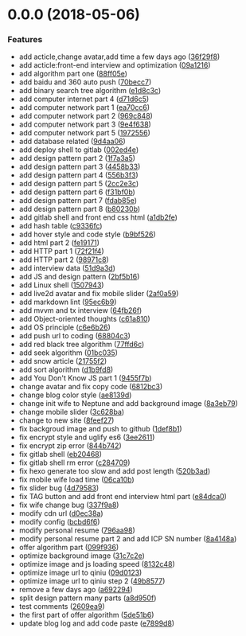 <a name="0.0.0"></a>
# 0.0.0 (2018-05-06)


### Features

* add acticle,change avatar,add time a few days ago ([36f29f8](https://github.com/towavephone/TowavePhoneBlog/commit/36f29f8))
* add acticle:front-end interview and optimization ([09a1216](https://github.com/towavephone/TowavePhoneBlog/commit/09a1216))
* add algorithm part one ([88ff05e](https://github.com/towavephone/TowavePhoneBlog/commit/88ff05e))
* add baidu and 360 auto push ([70becc7](https://github.com/towavephone/TowavePhoneBlog/commit/70becc7))
* add binary search tree algorithm ([e1d8c3c](https://github.com/towavephone/TowavePhoneBlog/commit/e1d8c3c))
* add computer internet part 4 ([d71d6c5](https://github.com/towavephone/TowavePhoneBlog/commit/d71d6c5))
* add computer network part 1 ([ea70cc6](https://github.com/towavephone/TowavePhoneBlog/commit/ea70cc6))
* add computer network part 2 ([969c848](https://github.com/towavephone/TowavePhoneBlog/commit/969c848))
* add computer network part 3 ([9e4f638](https://github.com/towavephone/TowavePhoneBlog/commit/9e4f638))
* add computer network part 5 ([1972556](https://github.com/towavephone/TowavePhoneBlog/commit/1972556))
* add database related ([9d4aa06](https://github.com/towavephone/TowavePhoneBlog/commit/9d4aa06))
* add deploy shell to gitlab ([002ed4e](https://github.com/towavephone/TowavePhoneBlog/commit/002ed4e))
* add design pattern part 2 ([1f7a3a5](https://github.com/towavephone/TowavePhoneBlog/commit/1f7a3a5))
* add design pattern part 3 ([4458b33](https://github.com/towavephone/TowavePhoneBlog/commit/4458b33))
* add design pattern part 4 ([556b3f3](https://github.com/towavephone/TowavePhoneBlog/commit/556b3f3))
* add design pattern part 5 ([2cc2e3c](https://github.com/towavephone/TowavePhoneBlog/commit/2cc2e3c))
* add design pattern part 6 ([f31bf0b](https://github.com/towavephone/TowavePhoneBlog/commit/f31bf0b))
* add design pattern part 7 ([fdab85e](https://github.com/towavephone/TowavePhoneBlog/commit/fdab85e))
* add design pattern part 8 ([b80230b](https://github.com/towavephone/TowavePhoneBlog/commit/b80230b))
* add gitlab shell and front end css html ([a1db2fe](https://github.com/towavephone/TowavePhoneBlog/commit/a1db2fe))
* add hash table ([c9336fc](https://github.com/towavephone/TowavePhoneBlog/commit/c9336fc))
* add hover style and code style ([b9bf526](https://github.com/towavephone/TowavePhoneBlog/commit/b9bf526))
* add html part 2 ([fe19171](https://github.com/towavephone/TowavePhoneBlog/commit/fe19171))
* add HTTP part 1 ([72f21f4](https://github.com/towavephone/TowavePhoneBlog/commit/72f21f4))
* add HTTP part 2 ([98971c8](https://github.com/towavephone/TowavePhoneBlog/commit/98971c8))
* add interview data ([51d9a3d](https://github.com/towavephone/TowavePhoneBlog/commit/51d9a3d))
* add JS and design pattern ([2bf5b16](https://github.com/towavephone/TowavePhoneBlog/commit/2bf5b16))
* add Linux shell ([1507943](https://github.com/towavephone/TowavePhoneBlog/commit/1507943))
* add live2d avatar and fix mobile slider ([2af0a59](https://github.com/towavephone/TowavePhoneBlog/commit/2af0a59))
* add markdown lint ([95ec6b9](https://github.com/towavephone/TowavePhoneBlog/commit/95ec6b9))
* add mvvm and tx interview ([64fb26f](https://github.com/towavephone/TowavePhoneBlog/commit/64fb26f))
* add Object-oriented thoughts ([c61a810](https://github.com/towavephone/TowavePhoneBlog/commit/c61a810))
* add OS principle ([c6e6b26](https://github.com/towavephone/TowavePhoneBlog/commit/c6e6b26))
* add push url to coding ([68804c3](https://github.com/towavephone/TowavePhoneBlog/commit/68804c3))
* add red black tree algorithm ([77ffd6c](https://github.com/towavephone/TowavePhoneBlog/commit/77ffd6c))
* add seek algorithm ([01bc035](https://github.com/towavephone/TowavePhoneBlog/commit/01bc035))
* add snow article ([21755f2](https://github.com/towavephone/TowavePhoneBlog/commit/21755f2))
* add sort algorithm ([d1b9fd8](https://github.com/towavephone/TowavePhoneBlog/commit/d1b9fd8))
* add You Don't Know JS part 1 ([9455f7b](https://github.com/towavephone/TowavePhoneBlog/commit/9455f7b))
* change avatar and fix copy code ([6812bc3](https://github.com/towavephone/TowavePhoneBlog/commit/6812bc3))
* change blog color style ([ae8139d](https://github.com/towavephone/TowavePhoneBlog/commit/ae8139d))
* change init wife to Neptune and add background image ([8a3eb79](https://github.com/towavephone/TowavePhoneBlog/commit/8a3eb79))
* change mobile slider ([3c628ba](https://github.com/towavephone/TowavePhoneBlog/commit/3c628ba))
* change to new site ([8feef27](https://github.com/towavephone/TowavePhoneBlog/commit/8feef27))
* fix backgroud image and push to github ([1def8b1](https://github.com/towavephone/TowavePhoneBlog/commit/1def8b1))
* fix encrypt style and uglify es6 ([3ee2611](https://github.com/towavephone/TowavePhoneBlog/commit/3ee2611))
* fix encrypt zip error ([844b742](https://github.com/towavephone/TowavePhoneBlog/commit/844b742))
* fix gitlab shell ([eb20468](https://github.com/towavephone/TowavePhoneBlog/commit/eb20468))
* fix gitlab shell rm error ([c284709](https://github.com/towavephone/TowavePhoneBlog/commit/c284709))
* fix hexo generate too slow and add post length ([520b3ad](https://github.com/towavephone/TowavePhoneBlog/commit/520b3ad))
* fix mobile wife load time ([06ca10b](https://github.com/towavephone/TowavePhoneBlog/commit/06ca10b))
* fix slider bug ([4d79583](https://github.com/towavephone/TowavePhoneBlog/commit/4d79583))
* fix TAG button and add front end interview html part ([e84dca0](https://github.com/towavephone/TowavePhoneBlog/commit/e84dca0))
* fix wife change bug ([337f9a8](https://github.com/towavephone/TowavePhoneBlog/commit/337f9a8))
* modify cdn url ([d0ec38a](https://github.com/towavephone/TowavePhoneBlog/commit/d0ec38a))
* modify config ([bcbd6f6](https://github.com/towavephone/TowavePhoneBlog/commit/bcbd6f6))
* modify personal resume ([796aa98](https://github.com/towavephone/TowavePhoneBlog/commit/796aa98))
* modify personal resume part 2 and add ICP SN number ([8a4148a](https://github.com/towavephone/TowavePhoneBlog/commit/8a4148a))
* offer algorithm part ([099f936](https://github.com/towavephone/TowavePhoneBlog/commit/099f936))
* optimize background image ([31c7c2e](https://github.com/towavephone/TowavePhoneBlog/commit/31c7c2e))
* optimize image and js loading speed ([8132c48](https://github.com/towavephone/TowavePhoneBlog/commit/8132c48))
* optimize image url to qiniu ([09d0123](https://github.com/towavephone/TowavePhoneBlog/commit/09d0123))
* optimize image url to qiniu step 2 ([49b8577](https://github.com/towavephone/TowavePhoneBlog/commit/49b8577))
* remove a few days ago ([a692294](https://github.com/towavephone/TowavePhoneBlog/commit/a692294))
* split design pattern many parts ([a8d950f](https://github.com/towavephone/TowavePhoneBlog/commit/a8d950f))
* test comments ([2609ea9](https://github.com/towavephone/TowavePhoneBlog/commit/2609ea9))
* the first part of offer algorithm ([5de51b6](https://github.com/towavephone/TowavePhoneBlog/commit/5de51b6))
* update blog log and add code paste ([e7899d8](https://github.com/towavephone/TowavePhoneBlog/commit/e7899d8))



